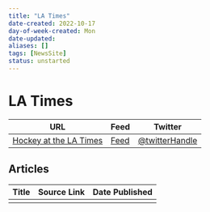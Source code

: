 ```yaml
---
title: "LA Times"
date-created: 2022-10-17
day-of-week-created: Mon
date-updated: 
aliases: []
tags: [NewsSite]
status: unstarted
---
```


# LA Times

| URL          | Feed     | Twitter                                |
| ------------ | -------- | -------------------------------------- |
| [Hockey at the LA Times](https://www.latimes.com/sports/hockey) | [Feed]() | [@twitterHandle](https://twitter.com/) | 


## Articles
| Title | Source Link | Date Published |
| ----- | ----------- | -------------- |
|       |             |                |


